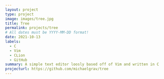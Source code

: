 ```yaml
---
layout: project
type: project
image: images/tree.jpg
title: Tree
permalink: projects/tree
# All dates must be YYYY-MM-DD format!
date: 2021-10-13
labels:
  - C
  - Vim
  - CLion
  - GitHub
summary: A simple text editor loosly based off of Vim and written in C.
projecturl: https://github.com/michaelgrav/tree
---
```

